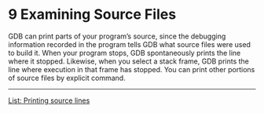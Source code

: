 # 9 Examining Source Files

GDB can print parts of your program’s source, since the debugging information recorded in the program tells GDB what source files were used to build it. When your program stops, GDB spontaneously prints the line where it stopped. Likewise, when you select a stack frame, GDB prints the line where execution in that frame has stopped. You can print other portions of source files by explicit command.

----

[List: Printing source lines](./9_1_Printing_Source_Lines.md)<br />

